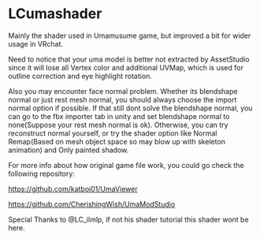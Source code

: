 # LCumashader
Mainly the shader used in Umamusume game, but improved a bit for wider usage in VRchat.

Need to notice that your uma model is better not extracted by AssetStudio since it will lose all Vertex color and additional UVMap, which is used for outline correction and eye highlight rotation.

Also you may encounter face normal problem. Whether its blendshape normal or just rest mesh normal, you should always choose the import normal option if possible. If that still dont solve the blendshape normal, you can go to the fbx importer tab in unity and set blendshape normal to none(Suppose your rest mesh normal is ok). Otherwise, you can try reconstruct normal yourself, or try the shader option like Normal Remap(Based on mesh object space so may blow up with skeleton animation) and Only painted shadow.

For more info about how original game file work, you could go check the following repository:

https://github.com/katboi01/UmaViewer

https://github.com/CherishingWish/UmaModStudio

Special Thanks to @LC_ilmlp, if not his shader tutorial this shader wont be here.
